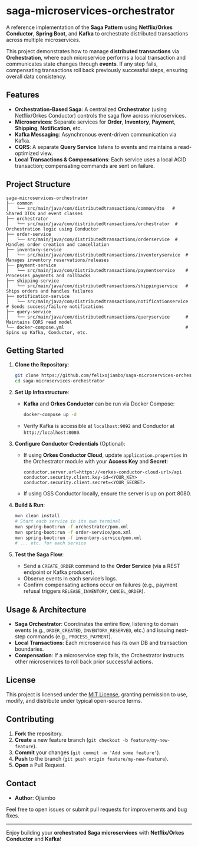 # saga-microservices-orchestrator

A reference implementation of the **Saga Pattern** using **Netflix/Orkes Conductor**, **Spring Boot**, and **Kafka** to orchestrate distributed transactions across multiple microservices.

This project demonstrates how to manage **distributed transactions** via **Orchestration**, where each microservice performs a local transaction and communicates state changes through **events**. If any step fails, compensating transactions roll back previously successful steps, ensuring overall data consistency.

## Features

- **Orchestration-Based Saga**: A centralized **Orchestrator** (using Netflix/Orkes Conductor) controls the saga flow across microservices.  
- **Microservices**: Separate services for **Order**, **Inventory**, **Payment**, **Shipping**, **Notification**, etc.  
- **Kafka Messaging**: Asynchronous event-driven communication via Kafka.  
- **CQRS**: A separate **Query Service** listens to events and maintains a read-optimized view.  
- **Local Transactions & Compensations**: Each service uses a local ACID transaction; compensating commands are sent on failure.

## Project Structure
```
saga-microservices-orchestrator
├── common
│   └── src/main/java/com/distributedtransactions/common/dto   # Shared DTOs and event classes
├── orchestrator
│   └── src/main/java/com/distributedtransactions/orchestrator  # Orchestration logic using Conductor
├── order-service
│   └── src/main/java/com/distributedtransactions/orderservice  # Handles order creation and cancellation
├── inventory-service
│   └── src/main/java/com/distributedtransactions/inventoryservice  # Manages inventory reservations/releases
├── payment-service
│   └── src/main/java/com/distributedtransactions/paymentservice    # Processes payments and rollbacks
├── shipping-service
│   └── src/main/java/com/distributedtransactions/shippingservice   # Ships orders and handles failures
├── notification-service
│   └── src/main/java/com/distributedtransactions/notificationservice # Sends success/failure notifications
├── query-service
│   └── src/main/java/com/distributedtransactions/queryservice      # Maintains CQRS read model
└── docker-compose.yml                                              # Spins up Kafka, Conductor, etc.
```
## Getting Started

1. **Clone the Repository**:
   ```bash
   git clone https://github.com/felixojiambo/saga-microservices-orchestrator.git
   cd saga-microservices-orchestrator
   ```

2. **Set Up Infrastructure**:
   - **Kafka** and **Orkes Conductor** can be run via Docker Compose:
     ```bash
     docker-compose up -d
     ```
   - Verify Kafka is accessible at `localhost:9092` and Conductor at `http://localhost:8080`.

3. **Configure Conductor Credentials** (Optional):
   - If using **Orkes Conductor Cloud**, update `application.properties` in the Orchestrator module with your **Access Key** and **Secret**:
     ```properties
     conductor.server.url=https://<orkes-conductor-cloud-url>/api
     conductor.security.client.key-id=<YOUR_KEY>
     conductor.security.client.secret=<YOUR_SECRET>
     ```
   - If using OSS Conductor locally, ensure the server is up on port 8080.

4. **Build & Run**:
   ```bash
   mvn clean install
   # Start each service in its own terminal
   mvn spring-boot:run -f orchestrator/pom.xml
   mvn spring-boot:run -f order-service/pom.xml
   mvn spring-boot:run -f inventory-service/pom.xml
   # ... etc. for each service
   ```

5. **Test the Saga Flow**:
   - Send a `CREATE_ORDER` command to the **Order Service** (via a REST endpoint or Kafka producer).
   - Observe events in each service’s logs.
   - Confirm compensating actions occur on failures (e.g., payment refusal triggers `RELEASE_INVENTORY`, `CANCEL_ORDER`).

## Usage & Architecture

- **Saga Orchestrator**: Coordinates the entire flow, listening to domain events (e.g., `ORDER_CREATED`, `INVENTORY_RESERVED`, etc.) and issuing next-step commands (e.g., `PROCESS_PAYMENT`).
- **Local Transactions**: Each microservice has its own DB and transaction boundaries.
- **Compensation**: If a microservice step fails, the Orchestrator instructs other microservices to roll back prior successful actions.

## License

This project is licensed under the [MIT License](LICENSE), granting permission to use, modify, and distribute under typical open-source terms.

## Contributing

1. **Fork** the repository.  
2. **Create** a new feature branch (`git checkout -b feature/my-new-feature`).  
3. **Commit** your changes (`git commit -m 'Add some feature'`).  
4. **Push** to the branch (`git push origin feature/my-new-feature`).  
5. **Open** a Pull Request.

## Contact

- **Author**: Ojiambo

Feel free to open issues or submit pull requests for improvements and bug fixes.

---

Enjoy building your **orchestrated Saga microservices** with **Netflix/Orkes Conductor** and **Kafka**!
